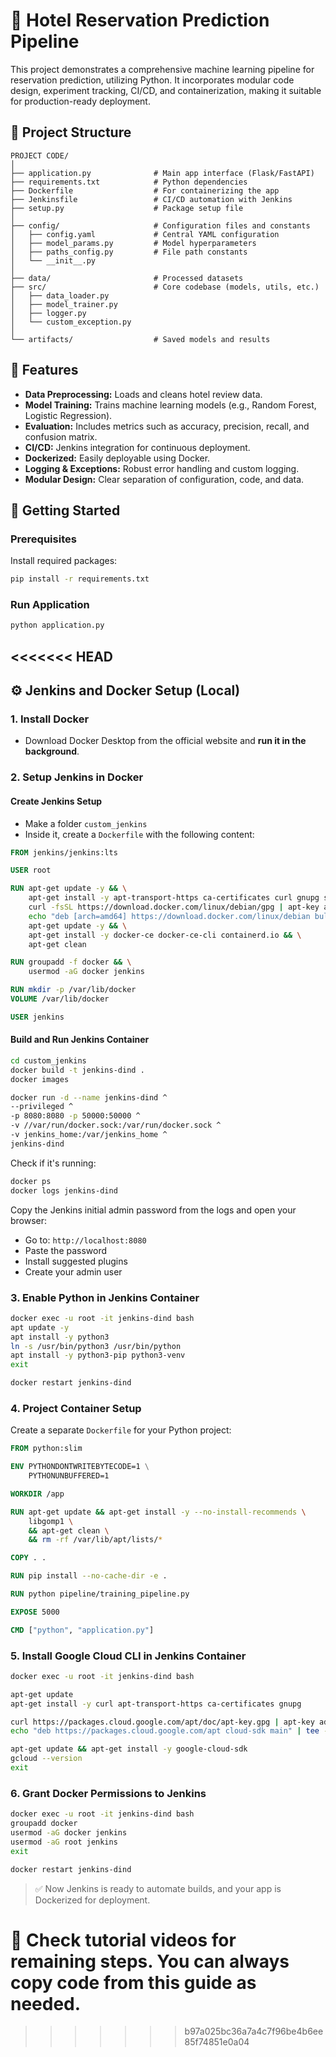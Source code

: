 # 🏨 Hotel Reservation Prediction Pipeline
This project demonstrates a comprehensive machine learning pipeline for reservation prediction, utilizing Python. It incorporates modular code design, experiment tracking, CI/CD, and containerization, making it suitable for production-ready deployment.

## 📁 Project Structure

```
PROJECT CODE/
│
├── application.py              # Main app interface (Flask/FastAPI)
├── requirements.txt            # Python dependencies
├── Dockerfile                  # For containerizing the app
├── Jenkinsfile                 # CI/CD automation with Jenkins
├── setup.py                    # Package setup file
│
├── config/                     # Configuration files and constants
│   ├── config.yaml             # Central YAML configuration
│   ├── model_params.py         # Model hyperparameters
│   ├── paths_config.py         # File path constants
│   └── __init__.py
│
├── data/                       # Processed datasets
├── src/                        # Core codebase (models, utils, etc.)
│   ├── data_loader.py
│   ├── model_trainer.py
│   ├── logger.py
│   └── custom_exception.py
│
└── artifacts/                  # Saved models and results
```

## 🔧 Features

- **Data Preprocessing:** Loads and cleans hotel review data.
- **Model Training:** Trains machine learning models (e.g., Random Forest, Logistic Regression).
- **Evaluation:** Includes metrics such as accuracy, precision, recall, and confusion matrix.
- **CI/CD:** Jenkins integration for continuous deployment.
- **Dockerized:** Easily deployable using Docker.
- **Logging & Exceptions:** Robust error handling and custom logging.
- **Modular Design:** Clear separation of configuration, code, and data.

## 🚀 Getting Started

### Prerequisites

Install required packages:

```bash
pip install -r requirements.txt
```

### Run Application

```bash
python application.py
```

<<<<<<< HEAD
---

## ⚙️ Jenkins and Docker Setup (Local)

### 1. Install Docker

- Download Docker Desktop from the official website and **run it in the background**.

### 2. Setup Jenkins in Docker

#### Create Jenkins Setup

- Make a folder `custom_jenkins`
- Inside it, create a `Dockerfile` with the following content:

```dockerfile
FROM jenkins/jenkins:lts

USER root

RUN apt-get update -y && \
    apt-get install -y apt-transport-https ca-certificates curl gnupg software-properties-common && \
    curl -fsSL https://download.docker.com/linux/debian/gpg | apt-key add - && \
    echo "deb [arch=amd64] https://download.docker.com/linux/debian bullseye stable" > /etc/apt/sources.list.d/docker.list && \
    apt-get update -y && \
    apt-get install -y docker-ce docker-ce-cli containerd.io && \
    apt-get clean

RUN groupadd -f docker && \
    usermod -aG docker jenkins

RUN mkdir -p /var/lib/docker
VOLUME /var/lib/docker

USER jenkins
```

#### Build and Run Jenkins Container

```bash
cd custom_jenkins
docker build -t jenkins-dind .
docker images

docker run -d --name jenkins-dind ^
--privileged ^
-p 8080:8080 -p 50000:50000 ^
-v //var/run/docker.sock:/var/run/docker.sock ^
-v jenkins_home:/var/jenkins_home ^
jenkins-dind
```

Check if it's running:

```bash
docker ps
docker logs jenkins-dind
```

Copy the Jenkins initial admin password from the logs and open your browser:

- Go to: `http://localhost:8080`
- Paste the password
- Install suggested plugins
- Create your admin user

### 3. Enable Python in Jenkins Container

```bash
docker exec -u root -it jenkins-dind bash
apt update -y
apt install -y python3
ln -s /usr/bin/python3 /usr/bin/python
apt install -y python3-pip python3-venv
exit

docker restart jenkins-dind
```

### 4. Project Container Setup

Create a separate `Dockerfile` for your Python project:

```dockerfile
FROM python:slim

ENV PYTHONDONTWRITEBYTECODE=1 \
    PYTHONUNBUFFERED=1

WORKDIR /app

RUN apt-get update && apt-get install -y --no-install-recommends \
    libgomp1 \
    && apt-get clean \
    && rm -rf /var/lib/apt/lists/*

COPY . .

RUN pip install --no-cache-dir -e .

RUN python pipeline/training_pipeline.py

EXPOSE 5000

CMD ["python", "application.py"]
```

### 5. Install Google Cloud CLI in Jenkins Container

```bash
docker exec -u root -it jenkins-dind bash

apt-get update
apt-get install -y curl apt-transport-https ca-certificates gnupg

curl https://packages.cloud.google.com/apt/doc/apt-key.gpg | apt-key add -
echo "deb https://packages.cloud.google.com/apt cloud-sdk main" | tee -a /etc/apt/sources.list.d/google-cloud-sdk.list

apt-get update && apt-get install -y google-cloud-sdk
gcloud --version
exit
```

### 6. Grant Docker Permissions to Jenkins

```bash
docker exec -u root -it jenkins-dind bash
groupadd docker
usermod -aG docker jenkins
usermod -aG root jenkins
exit

docker restart jenkins-dind
```

> ✅ Now Jenkins is ready to automate builds, and your app is Dockerized for deployment.

🎥 Check tutorial videos for remaining steps. You can always copy code from this guide as needed.
=======

>>>>>>> b97a025bc36a7a4c7f96be4b6ee85f74851e0a04
